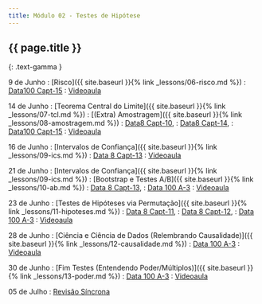 ```yaml
---
title: Módulo 02 - Testes de Hipótese
---
```


## {{ page.title }}
{: .text-gamma }

9 de Junho
: [Risco]({{ site.baseurl }}{% link _lessons/06-risco.md %})
  : [Data100 Capt-15](https://www.textbook.ds100.org/ch/15/prob_and_gen.html)
: [Videoaula](https://www.youtube.com/playlist?list=PL4B0y0yqpKCI-QQDnMN739YgyP2lQ78WH)

14 de Junho
: [Teorema Central do Limite]({{ site.baseurl }}{% link _lessons/07-tcl.md %})
: [(Extra) Amostragem]({{ site.baseurl }}{% link _lessons/08-amostragem.md %})
  : [Data8 Capt-10](https://www.inferentialthinking.com/chapters/10/Sampling_and_Empirical_Distributions.html),
  : [Data8 Capt-14](https://www.inferentialthinking.com/chapters/14/Why_the_Mean_Matters.html),
  : [Data100 Capt-15](https://www.textbook.ds100.org/ch/15/prob_and_gen.html)
: [Videoaula](https://www.youtube.com/playlist?list=PL4B0y0yqpKCJTfEuPbRXfb8UcH1Z_Tbjt)

16 de Junho
: [Intervalos de Confiança]({{ site.baseurl }}{% link _lessons/09-ics.md %})
  : [Data 8 Capt-13](https://www.inferentialthinking.com/chapters/13/Estimation.html)
: [Videoaula](https://www.youtube.com/playlist?list=PL4B0y0yqpKCKSlU6M0AGEMz6PG9Fll7WW)

21 de Junho
: [Intervalos de Confiança]({{ site.baseurl }}{% link _lessons/09-ics.md %})
: [Bootstrap e Testes A/B]({{ site.baseurl }}{% link _lessons/10-ab.md %})
  : [Data 8 Capt-13](https://www.inferentialthinking.com/chapters/13/Estimation.html),
  : [Data 100 A-3](https://www.textbook.ds100.org/ch/a03/hyp_intro.html)
: [Videoaula](https://www.youtube.com/playlist?list=PL4B0y0yqpKCIALxnvBUBz6OEWPeDYEZSd)

23 de Junho
: [Testes de Hipóteses via Permutação]({{ site.baseurl }}{% link _lessons/11-hipoteses.md %})
  : [Data 8 Capt-11](https://www.inferentialthinking.com/chapters/11/Testing_Hypotheses.html),
  : [Data 8 Capt-12](https://www.inferentialthinking.com/chapters/12/Comparing_Two_Samples.html),
  : [Data 100 A-3](https://www.textbook.ds100.org/ch/a03/hyp_intro.html)
: [Videoaula](https://www.youtube.com/playlist?list=PL4B0y0yqpKCLXYzhcdDEUby8280aCyCsl)

28 de Junho
: [Ciência e Ciência de Dados (Relembrando Causalidade)]({{ site.baseurl }}{% link _lessons/12-causalidade.md %})
  : [Data 100 A-3](https://www.textbook.ds100.org/ch/a03/hyp_intro.html)
: [Videoaula](https://www.youtube.com/playlist?list=PL4B0y0yqpKCLFtqPq8nl_OCrVlZHsAoeC)

30 de Junho
: [Fim Testes (Entendendo Poder/Múltiplos)]({{ site.baseurl }}{% link _lessons/13-poder.md %})
  : [Data 100 A-3](https://www.textbook.ds100.org/ch/a03/hyp_intro.html)
: [Videoaula](https://www.youtube.com/playlist?list=PL4B0y0yqpKCLS5laDUoNKh2pgp7CF3juU)

05 de Julho
: [Revisão Síncrona](https://youtu.be/bX5LVTsij-w)
